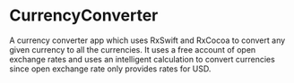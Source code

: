 # CurrencyConverter
A currency converter app which uses RxSwift and RxCocoa to convert any given currency to all the currencies. It uses a free account of open exchange rates and uses an intelligent calculation to convert currencies since open exchange rate only provides rates for USD.
